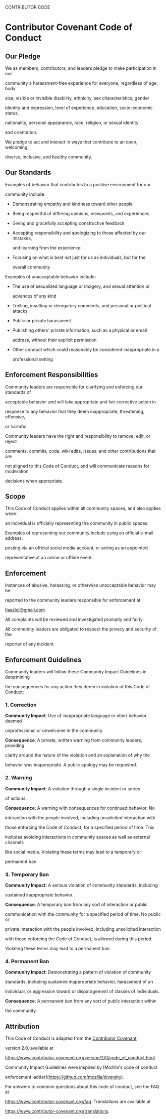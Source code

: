 CONTRIBUTOR CODE
# Contributor Covenant Code of Conduct



## Our Pledge



We as members, contributors, and leaders pledge to make participation in our

community a harassment-free experience for everyone, regardless of age, body

size, visible or invisible disability, ethnicity, sex characteristics, gender

identity and expression, level of experience, education, socio-economic status,

nationality, personal appearance, race, religion, or sexual identity

and orientation.



We pledge to act and interact in ways that contribute to an open, welcoming,

diverse, inclusive, and healthy community.



## Our Standards



Examples of behavior that contributes to a positive environment for our

community include:



* Demonstrating empathy and kindness toward other people

* Being respectful of differing opinions, viewpoints, and experiences

* Giving and gracefully accepting constructive feedback

* Accepting responsibility and apologizing to those affected by our mistakes,

  and learning from the experience

* Focusing on what is best not just for us as individuals, but for the

  overall community



Examples of unacceptable behavior include:



* The use of sexualized language or imagery, and sexual attention or

  advances of any kind

* Trolling, insulting or derogatory comments, and personal or political attacks

* Public or private harassment

* Publishing others' private information, such as a physical or email

  address, without their explicit permission

* Other conduct which could reasonably be considered inappropriate in a

  professional setting



## Enforcement Responsibilities



Community leaders are responsible for clarifying and enforcing our standards of

acceptable behavior and will take appropriate and fair corrective action in

response to any behavior that they deem inappropriate, threatening, offensive,

or harmful.



Community leaders have the right and responsibility to remove, edit, or reject

comments, commits, code, wiki edits, issues, and other contributions that are

not aligned to this Code of Conduct, and will communicate reasons for moderation

decisions when appropriate.



## Scope



This Code of Conduct applies within all community spaces, and also applies when

an individual is officially representing the community in public spaces.

Examples of representing our community include using an official e-mail address,

posting via an official social media account, or acting as an appointed

representative at an online or offline event.



## Enforcement



Instances of abusive, harassing, or otherwise unacceptable behavior may be

reported to the community leaders responsible for enforcement at

tlaszlol@gmail.com

All complaints will be reviewed and investigated promptly and fairly.



All community leaders are obligated to respect the privacy and security of the

reporter of any incident.



## Enforcement Guidelines



Community leaders will follow these Community Impact Guidelines in determining

the consequences for any action they deem in violation of this Code of Conduct:



### 1. Correction



**Community Impact**: Use of inappropriate language or other behavior deemed

unprofessional or unwelcome in the community.



**Consequence**: A private, written warning from community leaders, providing

clarity around the nature of the violation and an explanation of why the

behavior was inappropriate. A public apology may be requested.



### 2. Warning



**Community Impact**: A violation through a single incident or series

of actions.



**Consequence**: A warning with consequences for continued behavior. No

interaction with the people involved, including unsolicited interaction with

those enforcing the Code of Conduct, for a specified period of time. This

includes avoiding interactions in community spaces as well as external channels

like social media. Violating these terms may lead to a temporary or

permanent ban.



### 3. Temporary Ban



**Community Impact**: A serious violation of community standards, including

sustained inappropriate behavior.



**Consequence**: A temporary ban from any sort of interaction or public

communication with the community for a specified period of time. No public or

private interaction with the people involved, including unsolicited interaction

with those enforcing the Code of Conduct, is allowed during this period.

Violating these terms may lead to a permanent ban.



### 4. Permanent Ban



**Community Impact**: Demonstrating a pattern of violation of community

standards, including sustained inappropriate behavior,  harassment of an

individual, or aggression toward or disparagement of classes of individuals.



**Consequence**: A permanent ban from any sort of public interaction within

the community.



## Attribution



This Code of Conduct is adapted from the [Contributor Covenant][homepage],

version 2.0, available at

https://www.contributor-covenant.org/version/2/0/code_of_conduct.html.



Community Impact Guidelines were inspired by [Mozilla's code of conduct

enforcement ladder](https://github.com/mozilla/diversity).



[homepage]: https://www.contributor-covenant.org



For answers to common questions about this code of conduct, see the FAQ at

https://www.contributor-covenant.org/faq. Translations are available at

https://www.contributor-covenant.org/translations.

